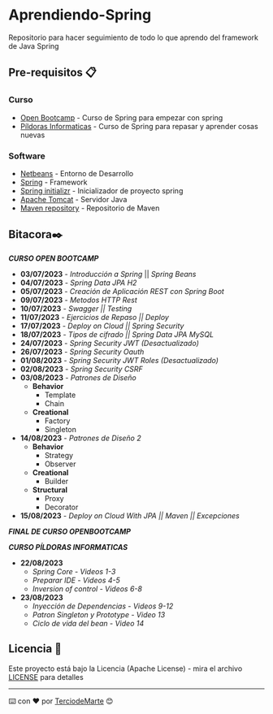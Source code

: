 # Aprendiendo-Spring
Repositorio para hacer seguimiento de todo lo que aprendo del framework de Java Spring

## Pre-requisitos 📋

### Curso
* [Open Bootcamp](https://open-bootcamp.com/) - Curso de Spring para empezar con spring
* [Píldoras Informaticas](https://www.pildorasinformaticas.es/) - Curso de Spring para repasar y aprender cosas nuevas

### Software
* [Netbeans](https://netbeans.apache.org/) - Entorno de Desarrollo
* [Spring](https://spring.io/) - Framework
* [Spring initializr](https://start.spring.io/) - Inicializador de proyecto spring
* [Apache Tomcat](https://tomcat.apache.org/) - Servidor Java
* [Maven repository](https://mvnrepository.com/) - Repositorio de Maven
  
## Bitacora✒️

_**CURSO OPEN BOOTCAMP**_

* **03/07/2023** - *Introducción a Spring* || *Spring Beans*
* **04/07/2023** - *Spring Data JPA H2*
* **05/07/2023** - *Creación de Aplicación REST con Spring Boot*
* **09/07/2023** - *Metodos HTTP Rest*
* **10/07/2023** - *Swagger || Testing*
* **11/07/2023** - *Ejercicios de Repaso || Deploy*
* **17/07/2023** - *Deploy on Cloud || Spring Security*
* **18/07/2023** - *Tipos de cifrado || Spring Data JPA MySQL*
* **24/07/2023** - *Spring Security JWT (Desactualizado)*
* **26/07/2023** - *Spring Security Oauth*
* **01/08/2023** - *Spring Security JWT Roles (Desactualizado)*
* **02/08/2023** - *Spring Security CSRF*
* **03/08/2023** - *Patrones de Diseño*
  * **Behavior**
    * Template
    * Chain
  * **Creational**
    * Factory
    * Singleton
* **14/08/2023** - *Patrones de Diseño 2*
  * **Behavior**
    * Strategy
    * Observer
  * **Creational**
    * Builder
  * **Structural**
    * Proxy
    * Decorator
* **15/08/2023** - *Deploy on Cloud With JPA || Maven || Excepciones* 

_**FINAL DE CURSO OPENBOOTCAMP**_

**_CURSO PÍLDORAS INFORMATICAS_**
* **22/08/2023** 
  * *Spring Core* - *Videos 1-3*  
  * *Preparar IDE* - *Videos 4-5*
  * *Inversion of control* - *Videos 6-8*
* **23/08/2023** 
  * *Inyección de Dependencias* - *Videos 9-12* 
  * *Patron Singleton y Prototype* - *Video 13* 
  * *Ciclo de vida del bean* - *Video 14*

## Licencia 📄

Este proyecto está bajo la Licencia (Apache License) - mira el archivo [LICENSE](LICENSE) para detalles

---
⌨️ con ❤️ por [TerciodeMarte](https://github.com/TerciodeMarte) 😊
